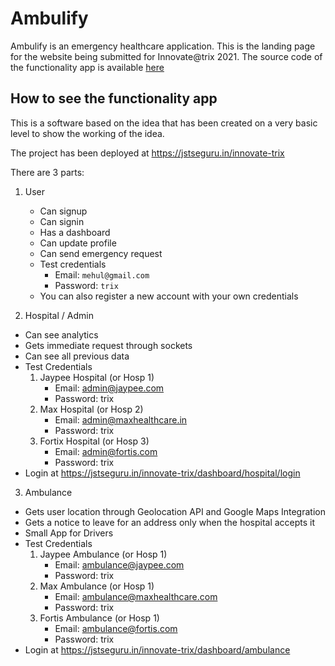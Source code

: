 # Ambulify
Ambulify is an emergency healthcare application. This is the landing page for the website being submitted for Innovate@trix 2021. The source code of the functionality app is available [here](https://github.com/kavin25)

## How to see the functionality app
This is a software based on the idea that has been created on a very basic level to show the working of the idea.

The project has been deployed at https://jstseguru.in/innovate-trix

There are 3 parts:
1. User
    - Can signup
    - Can signin
    - Has a dashboard
    - Can update profile
    - Can send emergency request
    - Test credentials
        - Email: `mehul@gmail.com`
        - Password: `trix`
    - You can also register a new account with your own credentials

2. Hospital / Admin
- Can see analytics
- Gets immediate request through sockets
- Can see all previous data
- Test Credentials
    1. Jaypee Hospital (or Hosp 1)
        - Email: admin@jaypee.com
        - Password: trix
    2. Max Hospital (or Hosp 2)
        - Email: admin@maxhealthcare.in
        - Password: trix
    3. Fortix Hospital (or Hosp 3)
        - Email: admin@fortis.com
        - Password: trix
- Login at https://jstseguru.in/innovate-trix/dashboard/hospital/login


3. Ambulance
- Gets user location through Geolocation API and Google Maps Integration
- Gets a notice to leave for an address only when the hospital accepts it
- Small App for Drivers
- Test Credentials
    1. Jaypee Ambulance (or Hosp 1)
        - Email: ambulance@jaypee.com
        - Password: trix
    2. Max Ambulance (or Hosp 1)
        - Email: ambulance@maxhealthcare.com
        - Password: trix
    3. Fortis Ambulance (or Hosp 1)
        - Email: ambulance@fortis.com
        - Password: trix
- Login at https://jstseguru.in/innovate-trix/dashboard/ambulance
